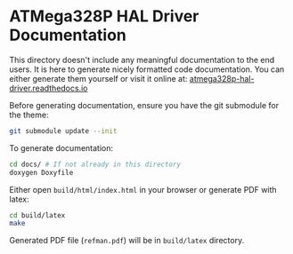 # ATMega328P HAL Driver Documentation

This directory doesn't include any meaningful documentation to the end users. It
is here to generate nicely formatted code documentation. You can either generate
them yourself or visit it online at:
[atmega328p-hal-driver.readthedocs.io](https://atmega328p-hal-driver.readthedocs.io/en/latest/)

Before generating documentation, ensure you have the git submodule for the
theme:

```sh
git submodule update --init
```

To generate documentation:

```sh
cd docs/ # If not already in this directory
doxygen Doxyfile
```

Either open `build/html/index.html` in your browser or generate PDF with latex:

```sh
cd build/latex
make
```

Generated PDF file (`refman.pdf`) will be in `build/latex` directory.
